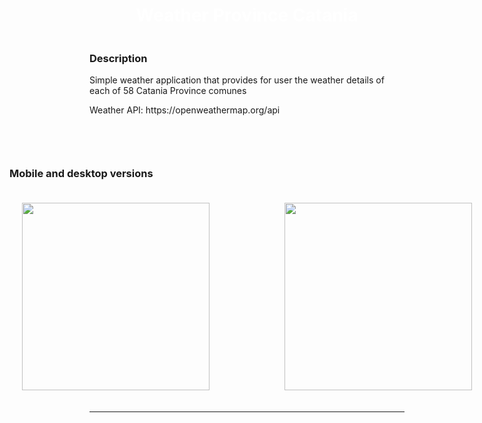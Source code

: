 <body>
<div style="display: flex; align-items: center; justify-content: center; flex-direction: column;">
      
<div style="display: flex; gap: 10px;  flex-direction: column; align-items: center; justify-content: center;">
  <h1  align="center" style="color: white;"> Weather Province Catania </h1>  
</div> 

<div>
  <h3 align="left">Description</h3>
    <p  align="left"> Simple weather application that provides for user the weather details of each of 58 Catania Province comunes </p>
    <p  align="left"> Weather API: https://openweathermap.org/api </p>
   <br>
    
</div>          
<hr>

<div>
    <h3 align="left">Mobile and desktop versions</h3>
  <div style="display: flex; gap: 5rem;  flex-direction: row;
        align-items: center; justify-content: center;">
   <img src='https://i.postimg.cc/DyRpvx8t/mobile-4.png' style="height: 300px; padding: 20px;" /> 
   <img src='https://i.postimg.cc/gcQ1jz7S/mobile-5.png' style="height: 300px; padding: 20px;" /> 
 
  </div>
</div>      
</div> 
     
<hr>
</body>
